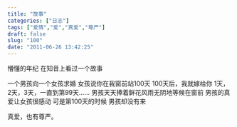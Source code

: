 ```yaml
---
title: "故事"
categories: ["日志"]
tags: ["爱情","爱","真爱","尊严"]
draft: false
slug: "100"
date: "2011-06-26 13:42:25"
---
```


懵懂的年纪
在知音上看过一个故事

一个男孩向一个女孩求婚
女孩说你在我窗前站100天
100天后，我就嫁给你
1天，2天，3天，一直到第99天……
男孩天天捧着鲜花风雨无阴地等候在窗前
男孩的真爱让女孩很感动
可是第100天的时候
男孩却没有来

真爱，也有尊严。
